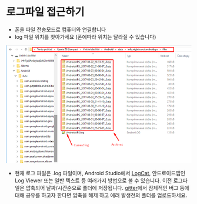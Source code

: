 # 로그파일 접근하기

* 폰을 파일 전송모드로 컴퓨터와 연결합니다
* log 파일 위치를 찾아가세요 (폰에따라 위치는 달라질 수 있습니다)

![로그](../images/aapslog.png)

* 현재 로그 파일은 .log 파일이며, Android Studio에서 [LogCat](https://developer.android.com/studio/debug/am-logcat.html), 안드로이드앱인 Log Viewer 또는 일반 텍스트 등 여러가지 방법으로 볼 수 있습니다. 이전 로그파일은 압축되어 날짜/시간순으로 폴더에 저장됩니다. [gitter](https://gitter.im/MilosKozak/AndroidAPS)에서 잠제적인 버그 등에 대해 공유를 하고자 한다면 압축을 해제 하고 에러 발생전의 폴더를 업로드하세요.